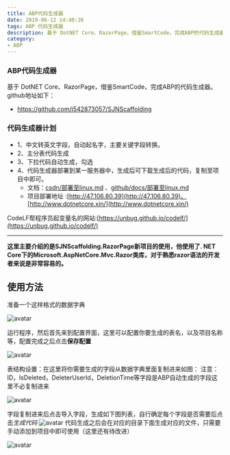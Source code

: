 ```yaml
---
title: ABP代码生成器
date: 2019-06-12 14:40:26
tags: ABP 代码生成器
description: 基于 DotNET Core、RazorPage，借鉴SmartCode，完成ABP的代码生成器。
category:
- ABP
---
```



### ABP代码生成器
基于 DotNET Core、RazorPage，借鉴SmartCode，完成ABP的代码生成器。
github地址如下：
* https://github.com/i542873057/SJNScaffolding

### 代码生成器计划

- 1、中文转英文字段，自动起名字，主要关键字段转换。
- 2、主分表代码生成
- 3、下拉代码自动生成，勾选
- 4、代码生成器部署到某一服务器中，生成后可下载生成后的代码，复制至项目中即可。
    - 文档：[csdn/部署至linux.md](https://blog.csdn.net/q710777720/article/details/91358307) 、[github/docs/部署至linux.md](https://github.com/i542873057/SJNScaffolding/blob/master/docs/%E9%83%A8%E7%BD%B2%E8%87%B3linux.md)
    - 项目部署地址 :[http://47.106.80.39](http://47.106.80.39)、[http://www.dotnetcore.xin/](http://www.dotnetcore.xin/)

CodeLF帮程序员起变量名的网站:[https://unbug.github.io/codelf/](https://unbug.github.io/codelf/)

----------

**这里主要介绍的是SJNScaffolding.RazorPage新项目的使用，他使用了. NET Core下的Microsoft.AspNetCore.Mvc.Razor类库，对于熟悉razor语法的开发者来说是非常容易的。**

## 使用方法
准备一个这样格式的数据字典

<fancybox>![avatar](https://github.com/i542873057/SJNScaffolding/raw/master/Img/2.png)</fancybox>

运行程序，然后首先来到配置界面，这里可以配置你要生成的表名，以及项目名称等，配置完成之后点击**保存配置**

<fancybox>![avatar](https://github.com/i542873057/SJNScaffolding/raw/master/Img/3.png)</fancybox>

表结构设置：在这里将你需要生成的字段从数据字典里面复制进来如图：
  注意：ID，IsDeleted，DeleterUserId，DeletionTime等字段是ABP自动生成的字段这里不必复制进来
  
<fancybox>![avatar](https://github.com/i542873057/SJNScaffolding/raw/master/Img/4.png)</fancybox>

字段复制进来后点击导入字段，生成如下图列表，自行确定每个字段是否需要后点击*生成代码*
<fancybox>![avatar](https://github.com/i542873057/SJNScaffolding/raw/master/Img/5.png)</fancybox>
代码生成之后会在对应的目录下面生成对应的文件，只需要手动添加到项目中即可使用（这里还有待改进）

<fancybox>![avatar](https://github.com/i542873057/SJNScaffolding/raw/master/Img/6.png)</fancybox>